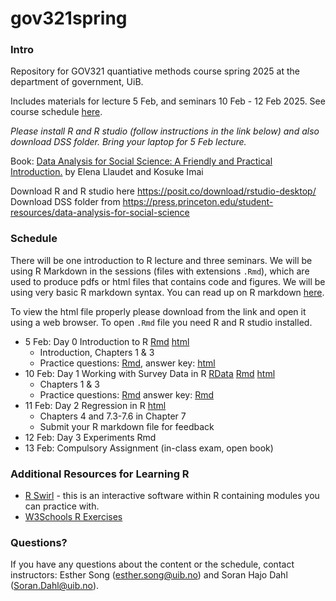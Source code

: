 # gov321spring

### Intro

Repository for GOV321 quantiative methods course spring 2025 at the department of government, UiB.

Includes materials for lecture 5 Feb, and seminars 10 Feb - 12 Feb 2025. See course schedule [here](https://tp.educloud.no/uib/timeplan/timeplan.php?id=GOV321&type=course&sem=25v&hide_old=1).

*Please install R and R studio (follow instructions in the link below) and also download DSS folder. Bring your laptop for 5 Feb lecture.*

Book: [Data Analysis for Social Science: A Friendly and Practical Introduction.](https://press.princeton.edu/books/hardcover/9780691199429/data-analysis-for-social-science?srsltid=AfmBOoqLPGlaKX_wXCl7hVGphtWi5FpiGvUIBj2_nqAZHIY8c02XHFUp) by Elena Llaudet and Kosuke Imai 

Download R and R studio here https://posit.co/download/rstudio-desktop/   
Download DSS folder from https://press.princeton.edu/student-resources/data-analysis-for-social-science

### Schedule

There will be one introduction to R lecture and three seminars. We will be using R Markdown in the sessions (files with extensions `.Rmd`), which are used to produce pdfs or html files that contains code and figures. We will be using very basic R markdown syntax. You can read up on R markdown [here](https://rmarkdown.rstudio.com/articles_intro.html). 

To view the html file properly please download from the link and open it using a web browser. To open `.Rmd` file you need R and R studio installed.

- 5 Feb: Day 0 Introduction to R [Rmd](https://github.com/ehsong/gov321spring/blob/main/Day-0.Rmd) [html](https://github.com/ehsong/gov321spring/blob/main/Day-0.html) 
  - Introduction, Chapters 1 & 3
  - Practice questions: [Rmd](https://github.com/ehsong/gov321spring/blob/main/Day-0%20Practice%20Q.Rmd), answer key: [html](https://github.com/ehsong/gov321spring/blob/main/Day-0-Answer-Keys.html)
- 10 Feb: Day 1 Working with Survey Data in R [RData](https://github.com/ehsong/gov321spring/blob/main/ncp_min.RData) [Rmd](https://github.com/ehsong/gov321spring/blob/main/Day-1%20template.Rmd) [html](https://github.com/ehsong/gov321spring/blob/main/Day-1.html) 
  - Chapters 1 & 3
  - Practice questions: [Rmd](https://github.com/ehsong/gov321spring/blob/main/Day-1%20exercise.Rmd) answer key: [Rmd](https://github.com/ehsong/gov321spring/blob/main/Day-1%20exercise%20key.Rmd)
- 11 Feb: Day 2 Regression in R [html](https://github.com/ehsong/gov321spring/blob/main/Day-2.html)
  - Chapters 4 and 7.3-7.6 in Chapter 7
  - Submit your R markdown file for feedback
- 12 Feb: Day 3 Experiments Rmd    
- 13 Feb: Compulsory Assignment (in-class exam, open book)     

### Additional Resources for Learning R
- [R Swirl](https://swirlstats.com/) - this is an interactive software within R containing modules you can practice with.
- [W3Schools R Exercises](https://www.w3schools.com/r/r_exercises.asp)

### Questions?

If you have any questions about the content or the schedule, contact instructors: Esther Song (esther.song@uib.no) and Soran Hajo Dahl (Soran.Dahl@uib.no).
